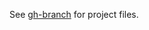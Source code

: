 See [gh-branch](https://github.com/fontforge/designwithfontforge.com/tree/gh-pages/) for project files.
